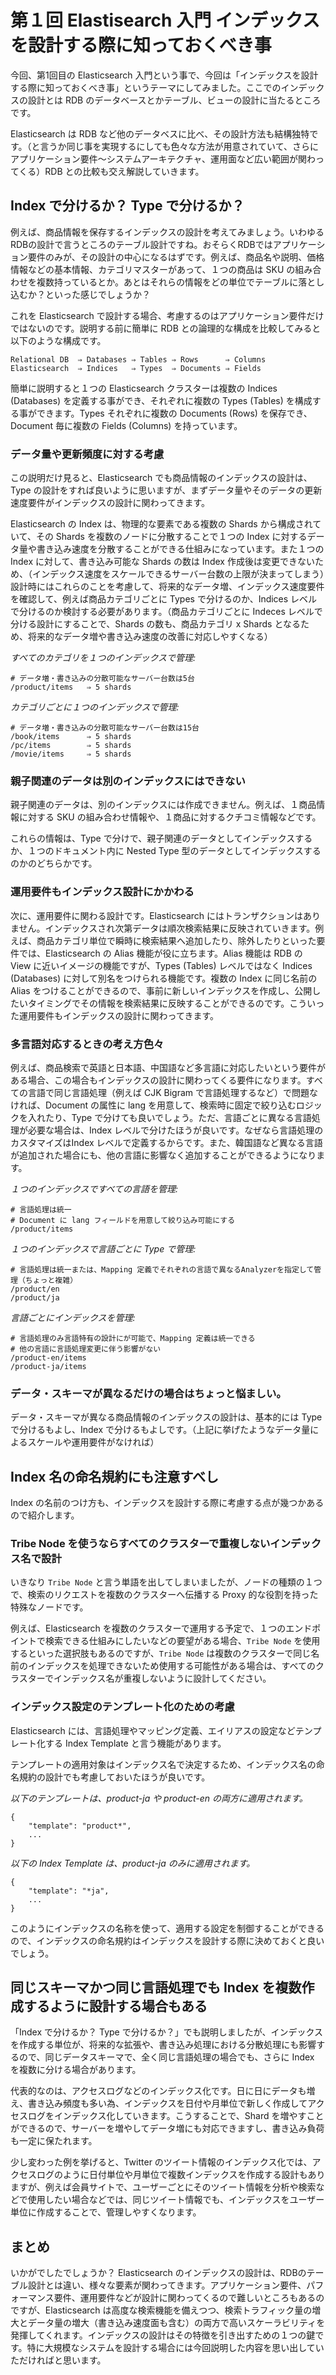 # 第１回 Elastisearch 入門 インデックスを設計する際に知っておくべき事

今回、第1回目の Elasticsearch 入門という事で、今回は「インデックスを設計する際に知っておくべき事」というテーマにしてみました。ここでのインデックスの設計とは RDB のデータベースとかテーブル、ビューの設計に当たるところです。

Elasticsearch は RDB など他のデータベスに比べ、その設計方法も結構独特です。（と言うか同じ事を実現するにしても色々な方法が用意されていて、さらにアプリケーション要件〜システムアーキテクチャ、運用面など広い範囲が関わってくる）RDB との比較も交え解説していきます。

## Index で分けるか？ Type で分けるか？
例えば、商品情報を保存するインデックスの設計を考えてみましょう。いわゆるRDBの設計で言うところのテーブル設計ですね。おそらくRDBではアプリケーション要件のみが、その設計の中心になるはずです。例えば、商品名や説明、価格情報などの基本情報、カテゴリマスターがあって、１つの商品は SKU の組み合わせを複数持っているとか。あとはそれらの情報をどの単位でテーブルに落とし込むか？といった感じでしょうか？

これを Elasticsearch で設計する場合、考慮するのはアプリケーション要件だけではないのです。説明する前に簡単に RDB との論理的な構成を比較してみると以下のような構成です。

```
Relational DB  ⇒ Databases ⇒ Tables ⇒ Rows      ⇒ Columns
Elasticsearch  ⇒ Indices   ⇒ Types  ⇒ Documents ⇒ Fields
```

簡単に説明すると１つの Elasticsearch クラスターは複数の Indices (Databases) を定義する事ができ、それぞれに複数の Types (Tables) を構成する事ができます。Types それぞれに複数の Documents (Rows) を保存でき、Document 毎に複数の Fields (Columns) を持っています。

### データ量や更新頻度に対する考慮
この説明だけ見ると、Elasticsearch でも商品情報のインデックスの設計は、Type の設計をすれば良いように思いますが、まずデータ量やそのデータの更新速度要件がインデックスの設計に関わってきます。

Elasticsearch の Index は、物理的な要素である複数の Shards から構成されていて、その Shards を複数のノードに分散することで１つの Index に対するデータ量や書き込み速度を分散することができる仕組みになっています。また１つの Index に対して、書き込み可能な Shards の数は Index 作成後は変更できないため、（インデックス速度をスケールできるサーバー台数の上限が決まってしまう）設計時にはこれらのことを考慮して、将来的なデータ増、インデックス速度要件を確認して、例えば商品カテゴリごとに Types で分けるのか、Indices レベルで分けるのか検討する必要があります。（商品カテゴリごとに Indeces レベルで分ける設計にすることで、Shards の数も、商品カテゴリ x Shards となるため、将来的なデータ増や書き込み速度の改善に対応しやすくなる）


_すべてのカテゴリを１つのインデックスで管理:_

```
# データ増・書き込みの分散可能なサーバー台数は5台
/product/items   ⇒ 5 shards
```

_カテゴリごとに１つのインデックスで管理:_

```
# データ増・書き込みの分散可能なサーバー台数は15台
/book/items      ⇒ 5 shards
/pc/items		 ⇒ 5 shards
/movie/items     ⇒ 5 shards
```

### 親子関連のデータは別のインデックスにはできない
親子関連のデータは、別のインデックスには作成できません。例えば、１商品情報に対する SKU の組み合わせ情報や、１商品に対するクチコミ情報などです。

これらの情報は、Type で分けで、親子関連のデータとしてインデックスするか、１つのドキュメント内に Nested Type 型のデータとしてインデックスするのかのどちらかです。

### 運用要件もインデックス設計にかかわる
次に、運用要件に関わる設計です。Elasticsearch にはトランザクションはありません。インデックスされ次第データは順次検索結果に反映されていきます。例えば、商品カテゴリ単位で瞬時に検索結果へ追加したり、除外したりといった要件では、Elasticsearch の Alias 機能が役に立ちます。Alias 機能は RDB の View に近いイメージの機能ですが、Types (Tables) レベルではなく Indices (Databases) に対して別名をつけられる機能です。複数の Index に同じ名前の Alias をつけることができるので、事前に新しいインデックスを作成し、公開したいタイミングでその情報を検索結果に反映することができるのです。こういった運用要件もインデックスの設計に関わってきます。


### 多言語対応するときの考え方色々
例えば、商品検索で英語と日本語、中国語など多言語に対応したいという要件がある場合、この場合もインデックスの設計に関わってくる要件になります。すべての言語で同じ言語処理（例えば CJK Bigram で言語処理するなど）で問題なければ、Document の属性に lang を用意して、検索時に固定で絞り込むロジックを入れたり、Type で分けても良いでしょう。ただ、言語ごとに異なる言語処理が必要な場合は、Index レベルで分けたほうが良いです。なぜなら言語処理のカスタマイズはIndex レベルで定義するからです。また、韓国語など異なる言語が追加された場合にも、他の言語に影響なく追加することができるようになります。

_１つのインデックスですべての言語を管理:_

```
# 言語処理は統一
# Document に lang フィールドを用意して絞り込み可能にする
/product/items
```

_１つのインデックスで言語ごとに Type で管理:_

```
# 言語処理は統一または、Mapping 定義でそれぞれの言語で異なるAnalyzerを指定して管理（ちょっと複雑）
/product/en
/product/ja
```

_言語ごとにインデックスを管理:_

```
# 言語処理のみ言語特有の設計にが可能で、Mapping 定義は統一できる
# 他の言語に言語処理変更に伴う影響がない
/product-en/items
/product-ja/items
```

### データ・スキーマが異なるだけの場合はちょっと悩ましい。
データ・スキーマが異なる商品情報のインデックスの設計は、基本的には Type で分けるもよし、Index で分けるもよしです。（上記に挙げたようなデータ量によるスケールや運用要件がなければ）


## Index 名の命名規約にも注意すべし
Index の名前のつけ方も、インデックスを設計する際に考慮する点が幾つかあるので紹介します。

### Tribe Node を使うならすべてのクラスターで重複しないインデックス名で設計
いきなり ``Tribe Node`` と言う単語を出してしまいましたが、ノードの種類の１つで、検索のリクエストを複数のクラスターへ伝播する Proxy 的な役割を持った特殊なノードです。

例えば、Elasticsearch を複数のクラスターで運用する予定で、１つのエンドポイントで検索できる仕組みにしたいなどの要望がある場合、``Tribe Node`` を使用するといった選択肢もあるのですが、``Tribe Node`` は複数のクラスターで同じ名前のインデックスを処理できないため使用する可能性がある場合は、すべてのクラスターでインデックス名が重複しないように設計してください。

### インデックス設定のテンプレート化のための考慮
Elasticsearch には、言語処理やマッピング定義、エイリアスの設定などテンプレート化する Index Template と言う機能があります。

テンプレートの適用対象はインデックス名で決定するため、インデックス名の命名規約の設計でも考慮しておいたほうが良いです。

_以下のテンプレートは、product-ja や product-en の両方に適用されます。_

```
{
    "template": "product*",
    ...
}
```

_以下の Index Template は、product-ja のみに適用されます。_

```
{
    "template": "*ja",
    ...
}
```

このようにインデックスの名称を使って、適用する設定を制御することができるので、インデックスの命名規約はインデックスを設計する際に決めておくと良いでしょう。

## 同じスキーマかつ同じ言語処理でも Index を複数作成するように設計する場合もある
「Index で分けるか？ Type で分けるか？」でも説明しましたが、インデックスを作成する単位が、将来的な拡張や、書き込み処理における分散処理にも影響するので、同じデータスキーマで、全く同じ言語処理の場合でも、さらに Index を複数に分ける場合があります。

代表的なのは、アクセスログなどのインデックス化です。日に日にデータも増え、書き込み頻度も多い為、インデックスを日付や月単位で新しく作成してアクセスログをインデックス化していきます。こうすることで、Shard を増やすことができるので、サーバーを増やしてデータ増にも対応できますし、書き込み負荷も一定に保たれます。

少し変わった例を挙げると、Twitter のツイート情報のインデックス化では、アクセスログのように日付単位や月単位で複数インデックスを作成する設計もありますが、例えば会員サイトで、ユーザーごとにそのツイート情報を分析や検索などで使用したい場合などでは、同じツイート情報でも、インデックスをユーザー単位に作成することで、管理しやすくなります。


## まとめ
いかがでしたでしょうか？ Elasticsearch のインデックスの設計は、RDBのテーブル設計とは違い、様々な要素が関わってきます。アプリケーション要件、パフォーマンス要件、運用要件などが設計に関わってくるので難しいところもあるのですが、Elasticsearch は高度な検索機能を備えつつ、検索トラフィック量の増大とデータ量の増大（書き込み速度面も含む）の両方で高いスケーラビリティを発揮してくれます。インデックスの設計はその特徴を引き出すための１つの鍵です。特に大規模なシステムを設計する場合には今回説明した内容を思い出していただければと思います。
